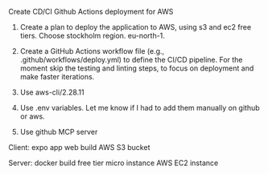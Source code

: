 Create CD/CI Github Actions deployment for AWS

1. Create a plan to deploy the application to AWS, using s3 and ec2 free tiers. Choose stockholm region. eu-north-1.

2. Create a GitHub Actions workflow file (e.g., .github/workflows/deploy.yml) to define the CI/CD pipeline. For the moment skip the testing and linting steps, to focus on deployment and make faster iterations.

3. Use aws-cli/2.28.11

4. Use .env variables. Let me know if I had to add them manually on github or aws.

5. Use github MCP server

Client:
expo app web build
AWS S3 bucket

Server:
docker build
free tier micro instance
AWS EC2 instance
